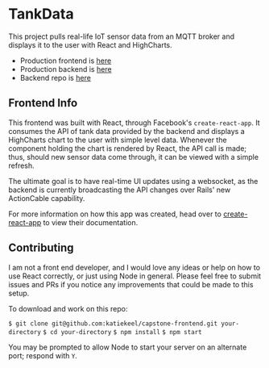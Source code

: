 # TankData

This project pulls real-life IoT sensor data from an MQTT broker and displays it to the user with React and HighCharts.

* Production frontend is [here](https://katie-keel-capstone-frontend.herokuapp.com/)
* Production backend is [here](https://katie-keel-capstone-backend.herokuapp.com/api/v1/tanks)
* Backend repo is [here](https://github.com/katiekeel/capstone-backend)

## Frontend Info

This frontend was built with React, through Facebook's `create-react-app`. It consumes the API of tank data provided by the backend and displays a HighCharts chart to the user with simple level data. Whenever the component holding the chart is rendered by React, the API call is made; thus, should new sensor data come through, it can be viewed with a simple refresh.

The ultimate goal is to have real-time UI updates using a websocket, as the backend is currently broadcasting the API changes over Rails' new ActionCable capability.

For more information on how this app was created, head over to [create-react-app](https://github.com/facebookincubator/create-react-app/blob/master/README.md) to view their documentation.

## Contributing

I am not a front end developer, and I would love any ideas or help on how to use React correctly, or just using Node in general. Please feel free to submit issues and PRs if you notice any improvements that could be made to this setup.

To download and work on this repo:

`$ git clone git@github.com:katiekeel/capstone-frontend.git your-directory`
`$ cd your-directory`
`$ npm install`
`$ npm start`

You may be prompted to allow Node to start your server on an alternate port; respond with `Y`.
